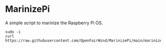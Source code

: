 # MarinizePi
A simple script to marinize the Raspberry Pi OS.

```
sudo -i
curl https://raw.githubusercontent.com/OpenFairWind/MarinizePi/main/marinizepi.sh|bash
```


